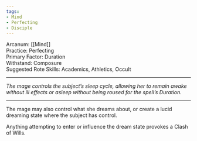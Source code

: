 ```yaml
---
tags:
- Mind
- Perfecting
- Disciple
---
```


Arcanum: [[Mind]]\
Practice: Perfecting\
Primary Factor: Duration\
Withstand: Composure\
Suggested Rote Skills: Academics, Athletics, Occult

---

_The mage controls the subject’s sleep cycle, allowing her to remain awake without ill effects or asleep without being roused for the spell’s Duration._

---

The mage may also control what she dreams about, or create a lucid dreaming state where the subject has control.

Anything attempting to enter or influence the dream state provokes a Clash of Wills.